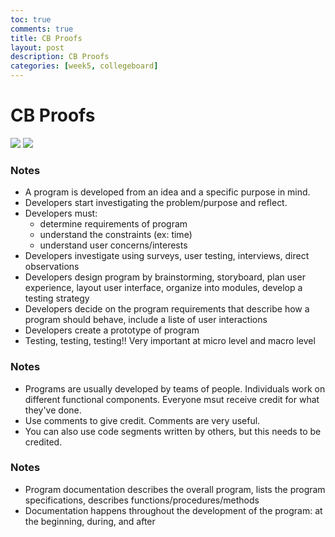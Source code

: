 ```yaml
---
toc: true
comments: true
title: CB Proofs
layout: post
description: CB Proofs
categories: [week5, collegeboard]
---
```


# CB Proofs

<img src="{{site.baseurl}}/images/copyof.png">
<img src="{{site.baseurl}}/images/internet.png">

### Notes
- A program is developed from an idea and a specific purpose in mind.
- Developers start investigating the problem/purpose and reflect.
- Developers must:
    - determine requirements of program
    - understand the constraints (ex: time)
    - understand user concerns/interests
- Developers investigate using surveys, user testing, interviews, direct observations
- Developers design program by brainstorming, storyboard, plan user experience, layout user interface, organize into modules, develop a testing strategy
- Developers decide on the program requirements that describe how a program should behave, include a liste of user interactions
- Developers create a prototype of program
- Testing, testing, testing!! Very important at micro level and macro level

### Notes 
- Programs are usually developed by teams of people. Individuals work on different functional components. Everyone msut receive credit for what they've done.
- Use comments to give credit. Comments are very useful.
- You can also use code segments written by others, but this needs to be credited.

### Notes
- Program documentation describes the overall program, lists the program specifications, describes functions/procedures/methods
- Documentation happens throughout the development of the program: at the beginning, during, and after
